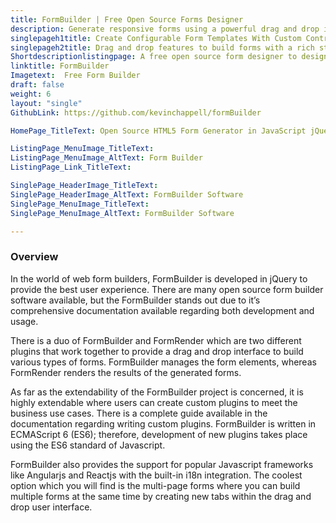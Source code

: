```yaml
---
title: FormBuilder | Free Open Source Forms Designer
description: Generate responsive forms using a powerful drag and drop interface which excludes the hassle of writing code for each form’s element and its style
singlepageh1title: Create Configurable Form Templates With Custom Controls
singlepageh2title: Drag and drop features to build forms with a rich stack of options including multlingual support, multiple configuration options and several action methods.
Shortdescriptionlistingpage: A free open source form designer to design and launch form templates with custom validations and controls.
linktitle: FormBuilder
Imagetext:  Free Form Builder
draft: false
weight: 6
layout: "single"
GithubLink: https://github.com/kevinchappell/formBuilder

HomePage_TitleText: Open Source HTML5 Form Generator in JavaScript jQuery

ListingPage_MenuImage_TitleText: 
ListingPage_MenuImage_AltText: Form Builder 
ListingPage_Link_TitleText: 

SinglePage_HeaderImage_TitleText: 
SinglePage_HeaderImage_AltText: FormBuilder Software
SinglePage_MenuImage_TitleText: 
SinglePage_MenuImage_AltText: FormBuilder Software

---
```

### Overview

In the world of web form builders, FormBuilder is developed in jQuery to provide the best user experience. There are many open source form builder software available, but the FormBuilder stands out due to it’s comprehensive documentation available regarding both development and usage.

There is a duo of FormBuilder and FormRender which are two different plugins that work together to provide a drag and drop interface to build various types of forms. FormBuilder manages the form elements, whereas FormRender renders the results of the generated forms.

As far as the extendability of the FormBuilder project is concerned, it is highly extendable where users can create custom plugins to meet the business use cases. There is a complete guide available in the documentation regarding writing custom plugins. FormBuilder is written in ECMAScript 6 (ES6); therefore, development of new plugins takes place using the ES6 standard of Javascript.

FormBuilder also provides the support for popular Javascript frameworks like Angularjs and Reactjs with the built-in i18n integration. The coolest option which you will find is the multi-page forms where you can build multiple forms at the same time by creating new tabs within the drag and drop user interface.
